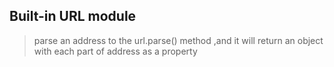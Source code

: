 ## Built-in URL module

> parse an address to the url.parse() method ,and it will return an object with each part of address as a property
